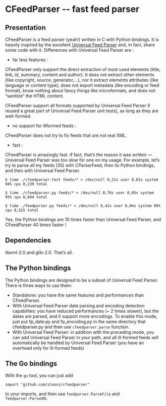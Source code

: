 CFeedParser -- fast feed parser
===============================

## Presentation

CFeedParser is a feed parser (yeah!) written in C with Python
bindings. It is heavily inspired by the excellent [Universal Feed
Parser](http://www.feedparser.org/) and, in fact, share some code with
it. Differences with Universal Feed Parser are :

 * far less features :

CFeedParser only support the direct extraction of most used elements
(title, link, id, summary, content and author). It does not extract other
elements (like copyright, source, generator,...), nor it extract elements
attributes (like language or content type), does not export metadata
(like encoding or feed format), know nothing about fancy things like
microformats, and does not “sanitize” the HTML content.

CFeedParser support all formats supported by Universal Feed Parser (I
reused a great part of Universal Feed Parser unit tests), as long as
they are well-formed.

 * no support for illformed feeds :

CFeedParser does not try to fix feeds that are not real XML.

 * fast :

CFeedParser is amazingly fast. If fact, that’s the reason it was written
— Universal Feed Parser was too slow for one on my usage. For example,
let’s try to parse all my feeds (35) with CParserFeed, then its Python
bindings, and then with Universal Feed Parser.

` $ time ./cfeedparser-test feeds/* > /dev/null 0,21s user 0,01s system
94% cpu 0,239 total `

` $ time ./cfeedparser.py feeds/* > /dev/null 0,76s user 0,05s system 95%
cpu 0,844 total `

` $ time ./feedparser.py feeds/* > /dev/null 8,42s user 0,04s system 99%
cpu 8,525 total `

Yes, the Python bindings are 10 times faster than Universal Feed Parser,
and CFeedParser 40 times faster !

## Dependencies

libxml-2.0 and glib-2.0. That’s all.

## The Python bindings

The Python bindings are designed to be a subset of Universal Feed
Parser. There is three ways to use them:

 * Standalone: you have the same features and performances than
   CFeedParser.
 * With Universal Feed Parser date parsing and encoding detection
   capabilites: you have reduced performances (~ 2 times slower), but the
   dates are parsed, and it support more encodings. To enable this mode,
   just put fp\_date.py and fp\_encoding.py in the same directory that
   cfeedparser.py and then use `cfeedparser.parse` function.
 * With Universal Feed Parser: in addition with the preceding mode, you
   can add Universal Feed Parser in your path, and all ill-formed feeds
   will automatically be handled by Universal Feed Parser (you have an
   overhead only for ill-formed feeds)

## The Go bindings

With the `go` tool, you can just add 

    import "github.com/sloonz/cfeedparser"

to your imports, and then use `feedparser.ParseFile` and `feedparser.ParseURL`
